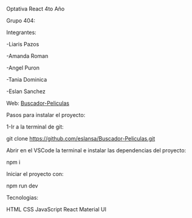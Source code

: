 Optativa React 4to Año

Grupo 404:

Integrantes:

  -Liaris Pazos
  
  -Amanda Roman
  
  -Angel Puron
  
  -Tania Dominica
  
  -Eslan Sanchez

Web: [Buscador-Peliculas](https://buscador-peliculas.pages.dev/)


Pasos para instalar el proyecto:

1-Ir a la terminal de git:

git clone https://github.com/eslansa/Buscador-Peliculas.git

Abrir en el VSCode la terminal e instalar las dependencias del proyecto:

npm i

Iniciar el proyecto con:

npm run dev

Tecnologias:

HTML CSS JavaScript React Material UI
